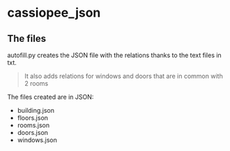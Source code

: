# cassiopee_json

## The files

autofill.py creates the JSON file with the relations thanks to the text files in txt.

>It also adds relations for windows and doors that are in common with 2 rooms

The files created are in JSON:

* building.json
* floors.json
* rooms.json
* doors.json
* windows.json
